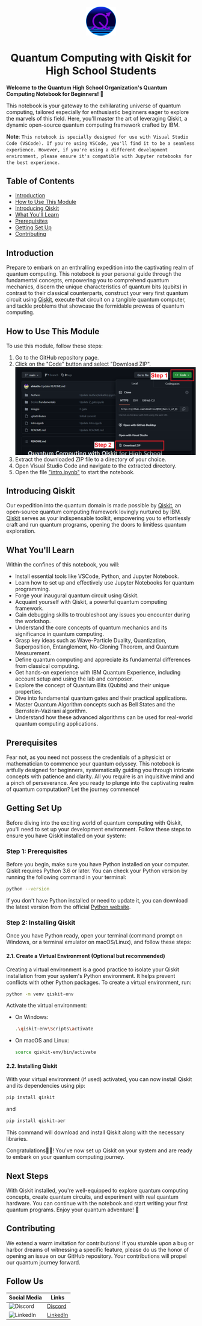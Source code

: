 <p align="center">
  <img src="https://github.com/ahkatlio/QHSO_Basics_of_Qiskit/blob/main/Images/logo_round.png" alt="LOGO" width="80">
</p>

<h1 align="center">Quantum Computing with Qiskit for High School Students</h1>

**Welcome to the Quantum High School Organization's Quantum Computing Notebook for Beginners! 🚀**

This notebook is your gateway to the exhilarating universe of quantum computing, tailored especially for enthusiastic beginners eager to explore the marvels of this field. Here, you'll master the art of leveraging Qiskit, a dynamic open-source quantum computing framework crafted by IBM.

**Note**: `This notebook is specially designed for use with Visual Studio Code (VSCode). If you're using VSCode, you'll find it to be a seamless experience. However, if you're using a different development environment, please ensure it's compatible with Jupyter notebooks for the best experience.`

## Table of Contents

- [Introduction](#introduction)
- [How to Use This Module](#how-to-use-this-module)
- [Introducing Qiskit](#introducing-qiskit)
- [What You'll Learn](#what-youll-learn)
- [Prerequisites](#prerequisites)
- [Getting Set Up](#getting-set-up)
- [Contributing](#contributing)

## Introduction

Prepare to embark on an enthralling expedition into the captivating realm of quantum computing. This notebook is your personal guide through the fundamental concepts, empowering you to comprehend quantum mechanics, discern the unique characteristics of quantum bits (qubits) in contrast to their classical counterparts, construct your very first quantum circuit using [Qiskit](https://qiskit.org/), execute that circuit on a tangible quantum computer, and tackle problems that showcase the formidable prowess of quantum computing.

## How to Use This Module

To use this module, follow these steps:

1. Go to the GitHub repository page.
2. Click on the "Code" button and select "Download ZIP".
![Download ZIP](https://github.com/ahkatlio/QHSO_Basics_of_Qiskit/blob/main/Images/HowToDownload.png)
3. Extract the downloaded ZIP file to a directory of your choice.
4. Open Visual Studio Code and navigate to the extracted directory.
5. Open the file ["intro.ipynb"](https://github.com/ahkatlio/QHSO_Basics_of_Qiskit/blob/main/Intro.ipynb) to start the notebook.

## Introducing Qiskit

Our expedition into the quantum domain is made possible by [Qiskit](https://qiskit.org/), an open-source quantum computing framework lovingly nurtured by IBM. [Qiskit](https://qiskit.org/) serves as your indispensable toolkit, empowering you to effortlessly craft and run quantum programs, opening the doors to limitless quantum exploration.

## What You'll Learn

Within the confines of this notebook, you will:

- Install essential tools like VSCode, Python, and Jupyter Notebook.
- Learn how to set up and effectively use Jupyter Notebooks for quantum programming.
- Forge your inaugural quantum circuit using Qiskit.
- Acquaint yourself with Qiskit, a powerful quantum computing framework.
- Gain debugging skills to troubleshoot any issues you encounter during the workshop.
- Understand the core concepts of quantum mechanics and its significance in quantum computing.
- Grasp key ideas such as Wave-Particle Duality, Quantization, Superposition, Entanglement, No-Cloning Theorem, and Quantum Measurement.
- Define quantum computing and appreciate its fundamental differences from classical computing.
- Get hands-on experience with IBM Quantum Experience, including account setup and using the lab and composer.
- Explore the concept of Quantum Bits (Qubits) and their unique properties.
- Dive into fundamental quantum gates and their practical applications.
- Master Quantum Algorithm concepts such as Bell States and the Bernstein-Vazirani algorithm.
- Understand how these advanced algorithms can be used for real-world quantum computing applications.

## Prerequisites

Fear not, as you need not possess the credentials of a physicist or mathematician to commence your quantum odyssey. This notebook is artfully designed for beginners, systematically guiding you through intricate concepts with patience and clarity. All you require is an inquisitive mind and a pinch of perseverance. Are you ready to plunge into the captivating realm of quantum computation? Let the journey commence!

## Getting Set Up

Before diving into the exciting world of quantum computing with Qiskit, you'll need to set up your development environment. Follow these steps to ensure you have Qiskit installed on your system:

### Step 1: Prerequisites

Before you begin, make sure you have Python installed on your computer. Qiskit requires Python 3.6 or later. You can check your Python version by running the following command in your terminal:

```bash
python --version
```

If you don't have Python installed or need to update it, you can download the latest version from the official [Python website](https://www.python.org/downloads/).

### Step 2: Installing Qiskit

Once you have Python ready, open your terminal (command prompt on Windows, or a terminal emulator on macOS/Linux), and follow these steps:

#### 2.1. Create a Virtual Environment (Optional but recommended)

Creating a virtual environment is a good practice to isolate your Qiskit installation from your system's Python environment. It helps prevent conflicts with other Python packages. To create a virtual environment, run:

```bash
python -m venv qiskit-env
```

Activate the virtual environment:

- On Windows:
  ```bash
  .\qiskit-env\Scripts\activate
  ```

- On macOS and Linux:
  ```bash
  source qiskit-env/bin/activate
  ```

#### 2.2. Installing Qiskit

With your virtual environment (if used) activated, you can now install Qiskit and its dependencies using pip:

```bash
pip install qiskit
```
and

```bash
pip install qiskit-aer
```

This command will download and install Qiskit along with the necessary libraries.

Congratulations🎉🎊! You've now set up Qiskit on your system and are ready to embark on your quantum computing journey.

## Next Steps

With Qiskit installed, you're well-equipped to explore quantum computing concepts, create quantum circuits, and experiment with real quantum hardware. You can continue with the notebook and start writing your first quantum programs. Enjoy your quantum adventure! 🌌

## Contributing

We extend a warm invitation for contributions! If you stumble upon a bug or harbor dreams of witnessing a specific feature, please do us the honor of opening an issue on our GitHub repository. Your contributions will propel our quantum journey forward.

## Follow Us

| Social Media | Links |
|--------------|-------|
| ![Discord](https://img.icons8.com/color/48/000000/discord-logo.png) | [Discord](https://discord.gg/yourusername) |
| ![LinkedIn](https://img.icons8.com/color/48/000000/linkedin.png) | [LinkedIn](https://linkedin.com/in/yourusername) |